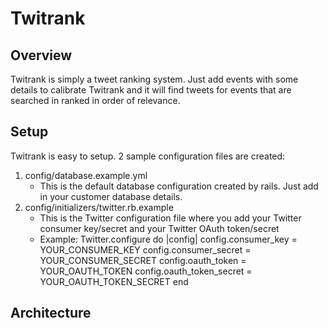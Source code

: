 Twitrank
========

Overview
--------
Twitrank is simply a tweet ranking system. Just add events with some details to calibrate Twitrank and it will find tweets for events that
are searched in ranked in order of relevance.

Setup
-----
Twitrank is easy to setup. 2 sample configuration files are created:

1. config/database.example.yml
	* This is the default database configuration created by rails. Just add in your customer database details.
2. config/initializers/twitter.rb.example
	* This is the Twitter configuration file where you add your Twitter consumer key/secret and your Twitter OAuth token/secret
	* Example:
		Twitter.configure do |config|
		  config.consumer_key = YOUR_CONSUMER_KEY
		  config.consumer_secret = YOUR_CONSUMER_SECRET
		  config.oauth_token = YOUR_OAUTH_TOKEN
		  config.oauth_token_secret = YOUR_OAUTH_TOKEN_SECRET
		end	




Architecture
------------ 